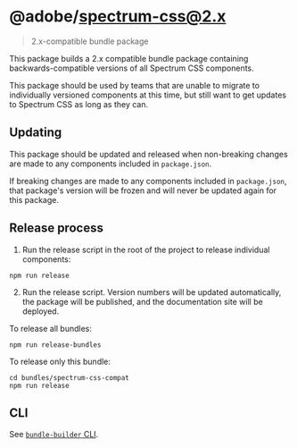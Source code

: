 # @adobe/spectrum-css@2.x
> 2.x-compatible bundle package

This package builds a 2.x compatible bundle package containing backwards-compatible versions of all Spectrum CSS components.

This package should be used by teams that are unable to migrate to individually versioned components at this time, but still want to get updates to Spectrum CSS as long as they can.

## Updating

This package should be updated and released when non-breaking changes are made to any components included in `package.json`.

If breaking changes are made to any components included in `package.json`, that package's version will be frozen and will never be updated again for this package.

## Release process

1. Run the release script in the root of the project to release individual components:

```
npm run release
```

2. Run the release script. Version numbers will be updated automatically, the package will be published, and the documentation site will be deployed.

To release all bundles:
```
npm run release-bundles
```

To release only this bundle:
```
cd bundles/spectrum-css-compat
npm run release
```

## CLI

See [`bundle-builder` CLI](/tools/bundle-builder#cli).
